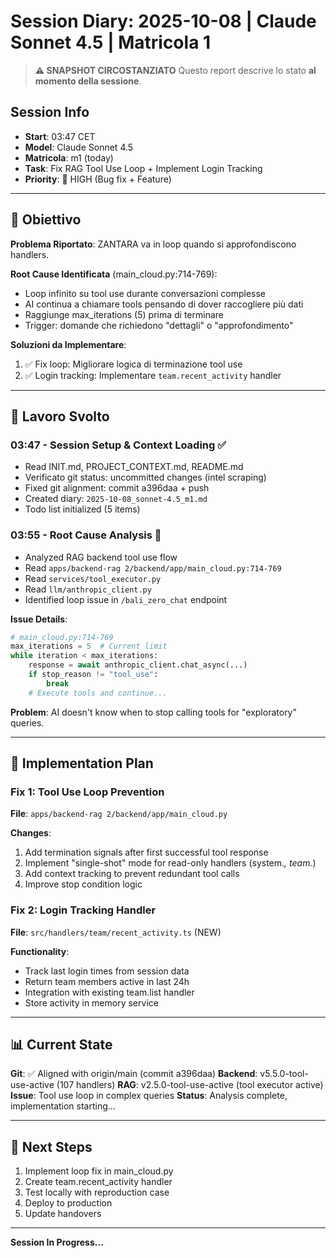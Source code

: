 # Session Diary: 2025-10-08 | Claude Sonnet 4.5 | Matricola 1

> **⚠️ SNAPSHOT CIRCOSTANZIATO**
> Questo report descrive lo stato **al momento della sessione**.

## Session Info
- **Start**: 03:47 CET
- **Model**: Claude Sonnet 4.5
- **Matricola**: m1 (today)
- **Task**: Fix RAG Tool Use Loop + Implement Login Tracking
- **Priority**: 🔴 HIGH (Bug fix + Feature)

---

## 🎯 Obiettivo

**Problema Riportato**: ZANTARA va in loop quando si approfondiscono handlers.

**Root Cause Identificata** (main_cloud.py:714-769):
- Loop infinito su tool use durante conversazioni complesse
- AI continua a chiamare tools pensando di dover raccogliere più dati
- Raggiunge max_iterations (5) prima di terminare
- Trigger: domande che richiedono "dettagli" o "approfondimento"

**Soluzioni da Implementare**:
1. ✅ Fix loop: Migliorare logica di terminazione tool use
2. ✅ Login tracking: Implementare `team.recent_activity` handler

---

## 📝 Lavoro Svolto

### **03:47 - Session Setup & Context Loading** ✅
- Read INIT.md, PROJECT_CONTEXT.md, README.md
- Verificato git status: uncommitted changes (intel scraping)
- Fixed git alignment: commit a396daa + push
- Created diary: `2025-10-08_sonnet-4.5_m1.md`
- Todo list initialized (5 items)

### **03:55 - Root Cause Analysis** 🔄
- Analyzed RAG backend tool use flow
- Read `apps/backend-rag 2/backend/app/main_cloud.py:714-769`
- Read `services/tool_executor.py`
- Read `llm/anthropic_client.py`
- Identified loop issue in `/bali_zero_chat` endpoint

**Issue Details**:
```python
# main_cloud.py:714-769
max_iterations = 5  # Current limit
while iteration < max_iterations:
    response = await anthropic_client.chat_async(...)
    if stop_reason != "tool_use":
        break
    # Execute tools and continue...
```

**Problem**: AI doesn't know when to stop calling tools for "exploratory" queries.

---

## 🔧 Implementation Plan

### **Fix 1: Tool Use Loop Prevention**
**File**: `apps/backend-rag 2/backend/app/main_cloud.py`

**Changes**:
1. Add termination signals after first successful tool response
2. Implement "single-shot" mode for read-only handlers (system.*, team.*)
3. Add context tracking to prevent redundant tool calls
4. Improve stop condition logic

### **Fix 2: Login Tracking Handler**
**File**: `src/handlers/team/recent_activity.ts` (NEW)

**Functionality**:
- Track last login times from session data
- Return team members active in last 24h
- Integration with existing team.list handler
- Store activity in memory service

---

## 📊 Current State

**Git**: ✅ Aligned with origin/main (commit a396daa)
**Backend**: v5.5.0-tool-use-active (107 handlers)
**RAG**: v2.5.0-tool-use-active (tool executor active)
**Issue**: Tool use loop in complex queries
**Status**: Analysis complete, implementation starting...

---

## 🚧 Next Steps

1. Implement loop fix in main_cloud.py
2. Create team.recent_activity handler
3. Test locally with reproduction case
4. Deploy to production
5. Update handovers

---

**Session In Progress...**
